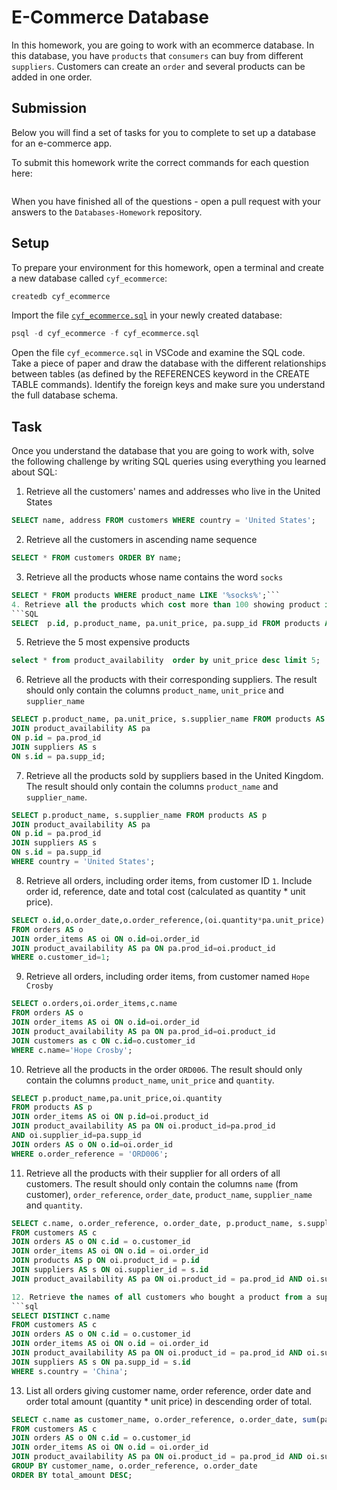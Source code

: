 # E-Commerce Database

In this homework, you are going to work with an ecommerce database. In this database, you have `products` that `consumers` can buy from different `suppliers`. Customers can create an `order` and several products can be added in one order.

## Submission

Below you will find a set of tasks for you to complete to set up a database for an e-commerce app.

To submit this homework write the correct commands for each question here:
```sql


```

When you have finished all of the questions - open a pull request with your answers to the `Databases-Homework` repository.

## Setup

To prepare your environment for this homework, open a terminal and create a new database called `cyf_ecommerce`:

```sql
createdb cyf_ecommerce
```

Import the file [`cyf_ecommerce.sql`](./cyf_ecommerce.sql) in your newly created database:

```sql
psql -d cyf_ecommerce -f cyf_ecommerce.sql
```

Open the file `cyf_ecommerce.sql` in VSCode and examine the SQL code. Take a piece of paper and draw the database with the different relationships between tables (as defined by the REFERENCES keyword in the CREATE TABLE commands). Identify the foreign keys and make sure you understand the full database schema.

## Task

Once you understand the database that you are going to work with, solve the following challenge by writing SQL queries using everything you learned about SQL:

1. Retrieve all the customers' names and addresses who live in the United States
```SQL
SELECT name, address FROM customers WHERE country = 'United States';
```
2. Retrieve all the customers in ascending name sequence
```SQL
SELECT * FROM customers ORDER BY name;
```
3. Retrieve all the products whose name contains the word `socks`
```SQL
SELECT * FROM products WHERE product_name LIKE '%socks%';```
4. Retrieve all the products which cost more than 100 showing product id, name, unit price and supplier id.
```SQL
SELECT  p.id, p.product_name, pa.unit_price, pa.supp_id FROM products AS p JOIN product_availability AS pa ON p.id=pa.prod_id WHERE pa.unit_price > 100;
```
5. Retrieve the 5 most expensive products
```sql
select * from product_availability  order by unit_price desc limit 5;
```
6. Retrieve all the products with their corresponding suppliers. The result should only contain the columns `product_name`, `unit_price` and `supplier_name`
```sql
SELECT p.product_name, pa.unit_price, s.supplier_name FROM products AS p
JOIN product_availability AS pa
ON p.id = pa.prod_id
JOIN suppliers AS s
ON s.id = pa.supp_id;
```

7. Retrieve all the products sold by suppliers based in the United Kingdom. The result should only contain the columns `product_name` and `supplier_name`.
```sql
SELECT p.product_name, s.supplier_name FROM products AS p
JOIN product_availability AS pa
ON p.id = pa.prod_id
JOIN suppliers AS s
ON s.id = pa.supp_id
WHERE country = 'United States';
```
8. Retrieve all orders, including order items, from customer ID `1`. Include order id, reference, date and total cost (calculated as quantity * unit price).
```sql
SELECT o.id,o.order_date,o.order_reference,(oi.quantity*pa.unit_price) AS total_cost 
FROM orders AS o 
JOIN order_items AS oi ON o.id=oi.order_id 
JOIN product_availability AS pa ON pa.prod_id=oi.product_id 
WHERE o.customer_id=1;
```
9. Retrieve all orders, including order items, from customer named `Hope Crosby`
```sql
SELECT o.orders,oi.order_items,c.name 
FROM orders AS o 
JOIN order_items AS oi ON o.id=oi.order_id
JOIN product_availability AS pa ON pa.prod_id=oi.product_id 
JOIN customers as c ON c.id=o.customer_id 
WHERE c.name='Hope Crosby';
```
10. Retrieve all the products in the order `ORD006`. The result should only contain the columns `product_name`, `unit_price` and `quantity`.
```sql
SELECT p.product_name,pa.unit_price,oi.quantity 
FROM products AS p 
JOIN order_items AS oi ON p.id=oi.product_id 
JOIN product_availability AS pa ON oi.product_id=pa.prod_id 
AND oi.supplier_id=pa.supp_id 
JOIN orders AS o ON o.id=oi.order_id 
WHERE o.order_reference = 'ORD006';
```

11. Retrieve all the products with their supplier for all orders of all customers. The result should only contain the columns `name` (from customer), `order_reference`, `order_date`, `product_name`, `supplier_name` and `quantity`.
```sql
SELECT c.name, o.order_reference, o.order_date, p.product_name, s.supplier_name, oi.quantity
FROM customers AS c
JOIN orders AS o ON c.id = o.customer_id
JOIN order_items AS oi ON o.id = oi.order_id
JOIN products AS p ON oi.product_id = p.id
JOIN suppliers AS s ON oi.supplier_id = s.id
JOIN product_availability AS pa ON oi.product_id = pa.prod_id AND oi.supplier_id = pa.supp_id;

12. Retrieve the names of all customers who bought a product from a supplier based in China.
```sql
SELECT DISTINCT c.name
FROM customers AS c
JOIN orders AS o ON c.id = o.customer_id
JOIN order_items AS oi ON o.id = oi.order_id
JOIN product_availability AS pa ON oi.product_id = pa.prod_id AND oi.supplier_id = pa.supp_id
JOIN suppliers AS s ON pa.supp_id = s.id
WHERE s.country = 'China';
```
13. List all orders giving customer name, order reference, order date and order total amount (quantity * unit price) in descending order of total.
```sql
SELECT c.name as customer_name, o.order_reference, o.order_date, sum(pa.unit_price * oi.quantity) as total_amount
FROM customers AS c
JOIN orders AS o ON c.id = o.customer_id
JOIN order_items AS oi ON o.id = oi.order_id
JOIN product_availability AS pa ON oi.product_id = pa.prod_id AND oi.supplier_id = pa.supp_id
GROUP BY customer_name, o.order_reference, o.order_date
ORDER BY total_amount DESC;
```
